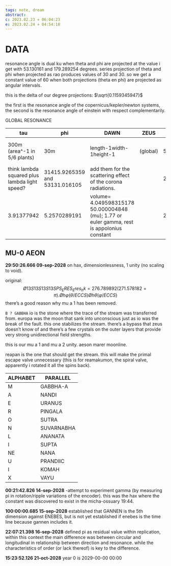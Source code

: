 ```yaml
---
tags: note, dream
abstract: 
c: 2023.02.23 ⋄ 06:04:23
e: 2023.02.24 ⋄ 04:54:18
---
```

# DATA

resonance angle is dual ku when theta and phi are projected at the value i get with 53.130161 and 179.289254 degrees. series projection of theta and phi when projected as rao produces values of 30 and 30. so we get a constant value of 60 when both projections (theta en phi) are projected as angular intervals.

this is the delta of our degree projections: $\sqrt{0.1159345947}$

the first is the resonance angle of the copernicus/kepler/newton systems, the second is the resonance angle of einstein with respect complementarily.

GLOBAL RESONANCE

| tau | phi | DAWN | ZEUS | JUPITER | GANYMEDE |
| -------------------------------------------------- | ------------------------------ | ------------------------------------------------------------ | -------- | ------------- | -------------------------------------------------- |
| 300m (area^-1 in 5/6 plants) | 30m | length-1width-1height-1 | (global) | 5.7592099055 | volume= 4.049598315178 500.000004848 (mu-0-void) |
| think lambda squared plus lambda light speed? | 31415.9265359 and 53131.016105 | add them for the scattering effect of the corona radiations. | | 2.87960465385 | volume= 15.12652076781 1995.05520048 (mu-2pi-void) |
| 3.91377942 | 5.2570289191 | volume= 4.049598315178 50.000004848 (mu); 1.77 or euler gamma, rest is appolonius constant | | 2.87960465385 | volume= 25.46074812492 3182.880768096 (mu-pi-void) |

## MU-0 AEON

**29:50:26.666 09-sep-2028** on hax, dimensionlessness, 1 unity (no scaling to void).

original:
$$Ø 13S 13S 13S 13S PS_E RES_E res_h k=276.789892 (271.578182 = \pi). Ø hφ(θ/ECCS) Ø hθ(φ/ECCS)$$
there’s a good reason why mu a 1 has been removed.

`B ? GABBHA` io is the stone where the trace of the stream was transferred from. europa was the moon that sank into unconscious just as io was the break of the fault. this one stabilizes the stream. there’s a bypass that zeus doesn’t know of and there’s a few crystals on the outer layers that provide very strong unidirectional field strengths.

this is our mu a 1 and mu a 2 unity. aeson marer moonline.

reapan is the one that should get the stream. this will make the primal escape valve unnecessary (this is for reamakumon, the spiral valve, apparently i rotated it all the spins back).

| ALPHABET | PARALLEL |
| -------- | -------- |
| M | GABBHA-A |
| A | NANDI |
| E | URANUS |
| R | PINGALA |
| O | SUTRA |
| N | SUVARNABHA |
| L | ANANATA |
| I | SUPTA |
| NE | NANA |
| U | PRANDIIC |
| I | KOMAH |
| X | VAYU |

**00:21:42.826 14-sep-2028** -attempt to experiment gamma (by measuring pi in rotation/ripple variations of the encoder). this was the hax where the constant was discovered to exist in the micha-ossuary 19:44.

**100:00:00.685 15-sep-2028** established that GANNEN is the 5th dimension against ENEBES, but is not yet established if enebes is the time line because gannen includes it.

**22:07:21.398 16-sep-2028** defined pi as residual value within replication, within this context the main difference was between circular and longitudinal in relationship between direction and resonance. while the characteristics of order (or lack thereof) is key to the difference.

**15:23:52.126 21-oct-2028** year 0 is 2029-00-00 00:00
